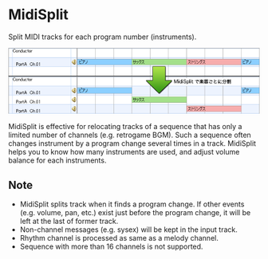 MidiSplit
=========

Split MIDI tracks for each program number (instruments).

![Concept of MidiSplit](doc/assets/images/midisplit-concept.png)

MidiSplit is effective for relocating tracks of a sequence that has only a limited number of channels (e.g. retrogame BGM). Such a sequence often changes instrument by a program change several times in a track. MidiSplit helps you to know how many instruments are used, and adjust volume balance for each instruments.

Note
------------------------

- MidiSplit splits track when it finds a program change. If other events (e.g. volume, pan, etc.) exist just before the program change, it will be left at the last of former track.
- Non-channel messages (e.g. sysex) will be kept in the input track.
- Rhythm channel is processed as same as a melody channel.
- Sequence with more than 16 channels is not supported.
